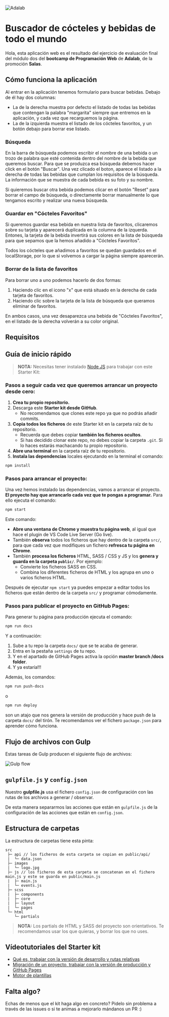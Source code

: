![Adalab](https://beta.adalab.es/resources/images/adalab-logo-155x61-bg-white.png)

# Buscador de cócteles y bebidas de todo el mundo

Hola, esta aplicación web es el resultado del ejercicio de evaluación final del módulo dos del **bootcamp de Programación Web** de **Adalab**, de la promoción **Salas**.

## Cómo funciona la aplicación

Al entrar en la aplicación tenemos formulario para buscar bebidas. Debajo de él hay dos columnas:

- La de la derecha muestra por defecto el listado de todas las bebidas que contengan la palabra "margarita" siempre que entremos en la aplicación, y cada vez que recarguemos la página.
- La de la izquierda muestra el listado de los cócteles favoritos, y un botón debajo para borrar ese listado.

### Búsqueda

En la barra de búsqueda podemos escribir el nombre de una bebida o un trozo de palabra que esté contenida dentro del nombre de la bebida que queremos buscar. Para que se produzca esa búsqueda debemos hacer click en el botón "Buscar". Una vez clicado el boton, aparece el listado a la derecha de todas las bebidas que cumplan los requisitos de la búsqueda. La información que se muestra de cada bebida es su foto y su nombre.

Si quieremos buscar otra bebida podemos clicar en el botón "Reset" para borrar el campo de búsqueda, o directamente borrar manualmente lo que tengamos escrito y realizar una nueva búsqueda.

### Guardar en "Cócteles Favoritos"

Si queremos guardar esa bebida en nuestra lista de favoritos, clicaremos sobre su tarjeta y aparecerá duplicada en la columna de la izquerda. Entones, la tarjeta de la bebida invertirá sus colores en la lista de búsqueda para que sepamos que la hemos añadido a "Cócteles Favoritos".

Todos los cócteles que añadimos a favoritos se quedan guardados en el localStorage, por lo que si volvemos a cargar la página siempre aparecerán.

### Borrar de la lista de favoritos

Para borrar uno a uno podemos hacerlo de dos formas:

1. Haciendo clic en el icono "x" que está situado en la derecha de cada tarjeta de favoritos.
2. Haciendo clic sobre la tarjeta de la lista de búsqueda que queramos eliminar de favoritos.

En ambos casos, una vez desaparezca una bebida de "Cócteles Favoritos", en el listado de la derecha volverán a su color original.

## Requisitos

## Guía de inicio rápido

> **NOTA:** Necesitas tener instalado [Node JS](https://nodejs.org/) para trabajar con este Starter Kit:

### Pasos a seguir cada vez que queremos arrancar un proyecto desde cero:

1. **Crea tu propio repositorio.**
1. Descarga este **Starter kit desde GitHub**.
   - No recomendamos que clones este repo ya que no podrás añadir commits.
1. **Copia todos los ficheros** de este Starter kit en la carpeta raíz de tu repositorio.
   - Recuerda que debes copiar **también los ficheros ocultos**.
   - Si has decidido clonar este repo, no debes copiar la carpeta `.git`. Si lo haces estarás machacando tu propio repositorio.
1. **Abre una terminal** en la carpeta raíz de tu repositorio.
1. **Instala las dependencias** locales ejecutando en la terminal el comando:

```bash
npm install
```

### Pasos para arrancar el proyecto:

Una vez hemos instalado las dependencias, vamos a arrancar el proyecto. **El proyecto hay que arrancarlo cada vez que te pongas a programar.** Para ello ejecuta el comando:

```bash
npm start
```

Este comando:

- **Abre una ventana de Chrome y muestra tu página web**, al igual que hace el plugin de VS Code Live Server (Go live).
- También **observa** todos los ficheros que hay dentro de la carpeta `src/`, para que cada vez que modifiques un fichero **refresca tu página en Chrome**.
- También **procesa los ficheros** HTML, SASS / CSS y JS y los **genera y guarda en la carpeta `public/`**. Por ejemplo:
  - Convierte los ficheros SASS en CSS.
  - Combina los diferentes ficheros de HTML y los agrupa en uno o varios ficheros HTML.

Después de ejecutar `npm start` ya puedes empezar a editar todos los ficheros que están dentro de la carpeta `src/` y programar cómodamente.

### Pasos para publicar el proyecto en GitHub Pages:

Para generar tu página para producción ejecuta el comando:

```bash
npm run docs
```

Y a continuación:

1. Sube a tu repo la carpeta `docs/` que se te acaba de generar.
1. Entra en la pestaña `settings` de tu repo.
1. Y en el apartado de GitHub Pages activa la opción **master branch /docs folder**.
1. Y ya estaría!!!

Además, los comandos:

```bash
npm run push-docs
```

o

```bash
npm run deploy
```

son un atajo que nos genera la versión de producción y hace push de la carpeta `docs/` del tirón. Te recomendamos ver el fichero `package.json` para aprender cómo funciona.

## Flujo de archivos con Gulp

Estas tareas de Gulp producen el siguiente flujo de archivos:

![Gulp flow](./gulp-flow.png)

## `gulpfile.js` y `config.json`

Nuestro **gulpfile.js** usa el fichero `config.json` de configuración con las rutas de los archivos a generar / observar.

De esta manera separarmos las acciones que están en `gulpfile.js` de la configuración de las acciones que están en `config.json`.

## Estructura de carpetas

La estructura de carpetas tiene esta pinta:

```
src
 ├─ api // los ficheros de esta carpeta se copian en public/api/
 |  └─ data.json
 ├─ images
 |  └─ logo.jpg
 ├─ js // los ficheros de esta carpeta se concatenan en el fichero main.js y este se guarda en public/main.js
 |  ├─ main.js
 |  └─ events.js
 ├─ scss
 |  ├─ components
 |  ├─ core
 |  ├─ layout
 |  └─ pages
 └─ html
    └─ partials
```

> **NOTA:** Los partials de HTML y SASS del proyecto son orientativos. Te recomendamos usar los que quieras, y borrar los que no uses.

## Vídeotutoriales del Starter kit

- [Qué es, trabajar con la versión de desarrollo y rutas relativas](https://www.youtube.com/watch?v=XwvhXvBijos)
- [Migración de un proyecto, trabajar con la versión de producción y GitHub Pages](https://www.youtube.com/watch?v=qqGClcgt9Uc)
- [Motor de plantillas](https://www.youtube.com/watch?v=4GwXOJ045Zg)

## Falta algo?

Echas de menos que el kit haga algo en concreto? Pidelo sin problema a través de las issues o si te animas a mejorarlo mándanos un PR :)
